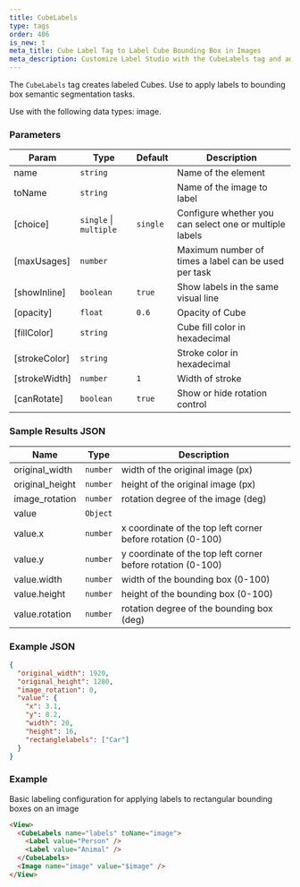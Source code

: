 ```yaml
---
title: CubeLabels
type: tags
order: 406
is_new: t
meta_title: Cube Label Tag to Label Cube Bounding Box in Images
meta_description: Customize Label Studio with the CubeLabels tag and add labeled Cube bounding boxes in images for semantic segmentation and object detection machine learning and data science projects.
---
```


The `CubeLabels` tag creates labeled Cubes. Use to apply labels to bounding box semantic segmentation tasks.

Use with the following data types: image.

### Parameters

| Param | Type | Default | Description |
| --- | --- | --- | --- |
| name | <code>string</code> |  | Name of the element |
| toName | <code>string</code> |  | Name of the image to label |
| [choice] | <code>single</code> \| <code>multiple</code> | <code>single</code> | Configure whether you can select one or multiple labels |
| [maxUsages] | <code>number</code> |  | Maximum number of times a label can be used per task |
| [showInline] | <code>boolean</code> | <code>true</code> | Show labels in the same visual line |
| [opacity] | <code>float</code> | <code>0.6</code> | Opacity of Cube |
| [fillColor] | <code>string</code> |  | Cube fill color in hexadecimal |
| [strokeColor] | <code>string</code> |  | Stroke color in hexadecimal |
| [strokeWidth] | <code>number</code> | <code>1</code> | Width of stroke |
| [canRotate] | <code>boolean</code> | <code>true</code> | Show or hide rotation control |

### Sample Results JSON

| Name | Type | Description |
| --- | --- | --- |
| original_width | <code>number</code> | width of the original image (px) |
| original_height | <code>number</code> | height of the original image (px) |
| image_rotation | <code>number</code> | rotation degree of the image (deg) |
| value | <code>Object</code> |  |
| value.x | <code>number</code> | x coordinate of the top left corner before rotation (0-100) |
| value.y | <code>number</code> | y coordinate of the top left corner before rotation (0-100) |
| value.width | <code>number</code> | width of the bounding box (0-100) |
| value.height | <code>number</code> | height of the bounding box (0-100) |
| value.rotation | <code>number</code> | rotation degree of the bounding box (deg) |

### Example JSON
```json
{
  "original_width": 1920,
  "original_height": 1280,
  "image_rotation": 0,
  "value": {
    "x": 3.1,
    "y": 8.2,
    "width": 20,
    "height": 16,
    "rectanglelabels": ["Car"]
  }
}
```

### Example

Basic labeling configuration for applying labels to rectangular bounding boxes on an image

```html
<View>
  <CubeLabels name="labels" toName="image">
    <Label value="Person" />
    <Label value="Animal" />
  </CubeLabels>
  <Image name="image" value="$image" />
</View>
```
